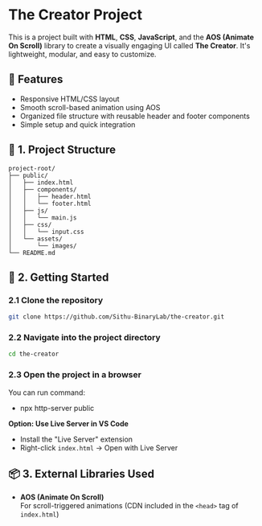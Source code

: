 # The Creator Project

This is a project built with **HTML**, **CSS**, **JavaScript**, and the **AOS (Animate On Scroll)** library to create a visually engaging UI called **The Creator**. It's lightweight, modular, and easy to customize.

## 🌟 Features

- Responsive HTML/CSS layout
- Smooth scroll-based animation using AOS
- Organized file structure with reusable header and footer components
- Simple setup and quick integration

## 📂 1. Project Structure

```
project-root/
├── public/
│   ├── index.html
│   ├── components/
│   │   ├── header.html
│   │   └── footer.html
│   ├── js/
│   │   └── main.js
│   ├── css/
│   │   └── input.css
│   └── assets/
│       └── images/
└── README.md

```

## 🚀 2. Getting Started

### 2.1 Clone the repository

```bash
git clone https://github.com/Sithu-BinaryLab/the-creator.git
```

### 2.2 Navigate into the project directory

```bash
cd the-creator
```

### 2.3 Open the project in a browser

You can run command:

- npx http-server public

**Option: Use Live Server in VS Code**

- Install the "Live Server" extension
- Right-click `index.html` → Open with Live Server

## 📦 3. External Libraries Used

- **AOS (Animate On Scroll)**  
  For scroll-triggered animations (CDN included in the `<head>` tag of `index.html`)
